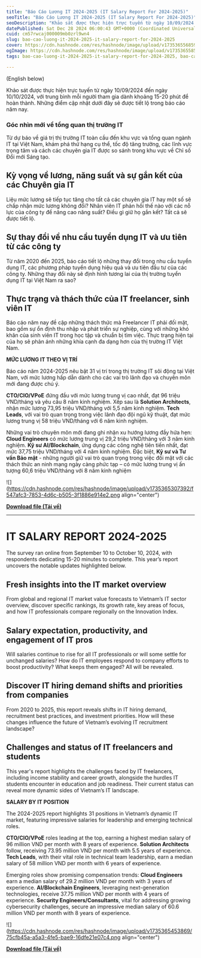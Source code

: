 ```yaml
---
title: "Báo Cáo Lương IT 2024-2025 (IT Salary Report For 2024-2025)"
seoTitle: "Báo Cáo Lương IT 2024-2025 (IT Salary Report For 2024-2025)"
seoDescription: "Khảo sát được thực hiện trực tuyến từ ngày 10/09/2024 đến ngày 10/10/2024, với trung bình mỗi người tham gia dành khoảng 15-20 phút để hoàn thành. Những điể"
datePublished: Sat Dec 28 2024 06:00:43 GMT+0000 (Coordinated Universal Time)
cuid: cm57rwcaj000009mb0zrl9wn4
slug: bao-cao-luong-it-2024-2025-it-salary-report-for-2024-2025
cover: https://cdn.hashnode.com/res/hashnode/image/upload/v1735365568598/86b4869f-6a03-4ff7-a730-fa73b7cc482d.png
ogImage: https://cdn.hashnode.com/res/hashnode/image/upload/v1735365585998/d01b7851-fb35-4d9e-bda7-5f763caa5719.png
tags: bao-cao-luong-it-2024-2025-it-salary-report-for-2024-2025, bao-cao-luong-it-2024-2025, it-salary-report-for-2024-2025

---
```


(English below)

Khảo sát được thực hiện trực tuyến từ ngày 10/09/2024 đến ngày 10/10/2024, với trung bình mỗi người tham gia dành khoảng 15-20 phút để hoàn thành. Những điểm cập nhật dưới đây sẽ được tiết lộ trong báo cáo năm nay.

### **Góc nhìn mới về tổng quan thị trường IT**

Từ dự báo về giá trị thị trường IT toàn cầu đến khu vực và tổng quan ngành IT tại Việt Nam, khám phá thứ hạng cụ thể, tốc độ tăng trưởng, các lĩnh vực trọng tâm và cách các chuyên gia IT được so sánh trong khu vực về Chỉ số Đổi mới Sáng tạo.

## **Kỳ vọng về lương, năng suất và sự gắn kết của các Chuyên gia IT**

Liệu mức lương sẽ tiếp tục tăng cho tất cả các chuyên gia IT hay một số sẽ chấp nhận mức lương không đổi? Nhân viên IT phản hồi thế nào với các nỗ lực của công ty để nâng cao năng suất? Điều gì giữ họ gắn kết? Tất cả sẽ được tiết lộ.

## **Sự thay đổi về nhu cầu tuyển dụng IT và ưu tiên từ các công ty**

Từ năm 2020 đến 2025, báo cáo tiết lộ những thay đổi trong nhu cầu tuyển dụng IT, các phương pháp tuyển dụng hiệu quả và ưu tiên đầu tư của các công ty. Những thay đổi này sẽ định hình tương lai của thị trường tuyển dụng IT tại Việt Nam ra sao?

## **Thực trạng và thách thức của IT freelancer, sinh viên IT**

Báo cáo năm nay đề cập những thách thức mà Freelancer IT phải đối mặt, bao gồm sự ổn định thu nhập và phát triển sự nghiệp, cùng với những khó khăn của sinh viên IT trong học tập và chuẩn bị tìm việc. Thực trạng hiện tại của họ sẽ phản ánh những khía cạnh đa dạng hơn của thị trường IT Việt Nam.

**MỨC LƯƠNG IT THEO VỊ TRÍ**

Báo cáo năm 2024-2025 nêu bật 31 vị trí trong thị trường IT sôi động tại Việt Nam, với mức lương hấp dẫn dành cho các vai trò lãnh đạo và chuyên môn mới đang được chú ý.

**CTO/CIO/VPoE** đứng đầu với mức lương trung vị cao nhất, đạt 96 triệu VND/tháng và yêu cầu 8 năm kinh nghiệm. Xếp sau là **Solution Architects**, nhận mức lương 73,95 triệu VND/tháng với 5,5 năm kinh nghiệm. **Tech Leads**, với vai trò quan trọng trong việc lãnh đạo đội ngũ kỹ thuật, đạt mức lương trung vị 58 triệu VND/tháng với 6 năm kinh nghiệm.

Những vai trò chuyên môn mới đang ghi nhận xu hướng lương đầy hứa hẹn: **Cloud Engineers** có mức lương trung vị 29,2 triệu VND/tháng với 3 năm kinh nghiệm. **Kỹ sư AI/Blockchain**, ứng dụng các công nghệ tiên tiến nhất, đạt mức 37,75 triệu VND/tháng với 4 năm kinh nghiệm. Đặc biệt, **Kỹ sư và Tư vấn Bảo mật** - những người giữ vai trò quan trọng trong việc đối mặt với các thách thức an ninh mạng ngày càng phức tạp – có mức lương trung vị ấn tượng 60,6 triệu VND/tháng với 8 năm kinh nghiệm

![](https://cdn.hashnode.com/res/hashnode/image/upload/v1735365307392/f547afc3-7853-4d6c-b505-3f1886e914e2.png align="center")

[**Download file (Tải về)**](https://github.com/ePlus-DEV/storage/blob/main/IT%20Salary%20Report/2024-2025/ITviec_Salary_Report_2024_2025_VN.pdf)

---

# **IT SALARY REPORT 2024-2025**

The survey ran online from September 10 to October 10, 2024, with respondents dedicating 15-20 minutes to complete. This year’s report uncovers the notable updates highlighted below.

## **Fresh insights into the IT market overview**

From global and regional IT market value forecasts to Vietnam’s IT sector overview, discover specific rankings, its growth rate, key areas of focus, and how IT professionals compare regionally on the Innovation Index.

## **Salary expectation, productivity, and engagement of IT pros**

Will salaries continue to rise for all IT professionals or will some settle for unchanged salaries? How do IT employees respond to company efforts to boost productivity? What keeps them engaged? All will be revealed.

## **Discover IT hiring demand shifts and priorities from companies**

From 2020 to 2025, this report reveals shifts in IT hiring demand, recruitment best practices, and investment priorities. How will these changes influence the future of Vietnam’s evolving IT recruitment landscape?

## **Challenges and status of IT freelancers and students**

This year's report highlights the challenges faced by IT freelancers, including income stability and career growth, alongside the hurdles IT students encounter in education and job readiness. Their current status can reveal more dynamic sides of Vietnam’s IT landscape.

**SALARY BY IT POSITION**

The 2024-2025 report highlights 31 positions in Vietnam’s dynamic IT market, featuring impressive salaries for leadership and emerging technical roles.

**CTO/CIO/VPoE** roles leading at the top, earning a highest median salary of 96 million VND per month with 8 years of experience. **Solution Architects** follow, receiving 73.95 million VND per month with 5.5 years of experience. **Tech Leads**, with their vital role in technical team leadership, earn a median salary of 58 million VND per month with 6 years of experience.

Emerging roles show promising compensation trends: **Cloud Engineers** earn a median salary of 29.2 million VND per month with 3 years of experience. **AI/Blockchain Engineers**, leveraging next-generation technologies, receive 37.75 million VND per month with 4 years of experience. **Security Engineers/Consultants**, vital for addressing growing cybersecurity challenges, secure an impressive median salary of 60.6 million VND per month with 8 years of experience.

![](https://cdn.hashnode.com/res/hashnode/image/upload/v1735365453869/75cfb45a-a5a3-4fe5-bae9-16dfe21e07c4.png align="center")

[**Download file (Tải về)**](https://github.com/ePlus-DEV/storage/blob/main/IT%20Salary%20Report/2024-2025/ITviec_Salary_Report_2024_2025_EN.pdf)